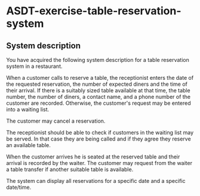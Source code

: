 # ASDT-exercise-table-reservation-system

## System description

You have acquired the following system description for a table reservation system in a restaurant.

When a customer calls to reserve a table, the receptionist enters the date of the requested reservation, the number of expected diners and the time of their arrival. If there is a suitably sized table available at that time, the table number, the number of diners, a contact name, and a phone number of the customer are recorded.  Otherwise, the customer's request may be entered into a waiting list.

The customer may cancel a reservation.

The receptionist should be able to check if customers in the waiting list may be served. In that case they are being called and if they agree they reserve an available table.

When the customer arrives he is seated at the reserved table and their arrival is recorded by the waiter.  The customer may request from the waiter a table transfer if another suitable table is available.  

The system can display all reservations for a specific date and a specific date/time.  

